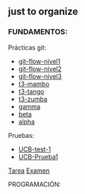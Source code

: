 ## just to organize

### FUNDAMENTOS:
Prácticas git:
  - [git-flow-nivel1](https://github.com/PRIMER-SEMESTRE/git-flow-nivel1.git)
  - [git-flow-nivel2](https://github.com/PRIMER-SEMESTRE/git-flow-nivel2.git)
  - [git-flow-nivel3](https://github.com/PRIMER-SEMESTRE/git-flow-nivel3.git)
  - [t3-mambo](https://github.com/PRIMER-SEMESTRE/t3-mambo.git)
  - [t3-tango](https://github.com/PRIMER-SEMESTRE/t3-tango.git)
  - [t3-zumba](https://github.com/PRIMER-SEMESTRE/t3-zumba.git)
  - [gamma](https://github.com/PRIMER-SEMESTRE/gamma.git)
  - [beta](https://github.com/PRIMER-SEMESTRE/beta.git)
  - [alpha](https://github.com/PRIMER-SEMESTRE/alpha.git)

Pruebas:
- [UCB-test-1](https://github.com/PRIMER-SEMESTRE/UCB-test-1.git)
- [UCB-Prueba1](https://github.com/PRIMER-SEMESTRE/UCB-Prueba1.git)

[Tarea](https://github.com/PRIMER-SEMESTRE/UCB-Prueba1.git)
[Examen](https://github.com/PRIMER-SEMESTRE/UCB-Prueba1.git)

PROGRAMACIÓN:

<!--

**Here are some ideas to get you started:**

🧙 Remember, you can do mighty things with the power of [Markdown](https://docs.github.com/github/writing-on-github/getting-started-with-writing-and-formatting-on-github/basic-writing-and-formatting-syntax)
-->

